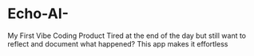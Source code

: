# Echo-AI-
My First Vibe Coding Product Tired at the end of the day but still want to reflect and document what happened? This app makes it effortless
